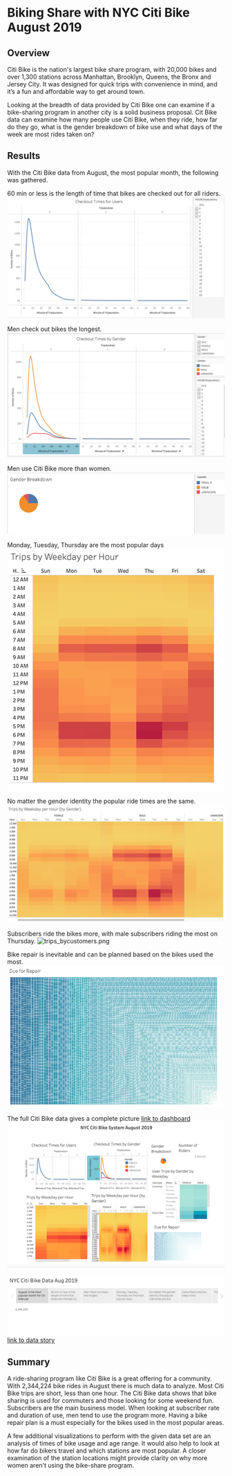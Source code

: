 # Biking Share with NYC Citi Bike August 2019

## Overview
Citi Bike is the nation's largest bike share program, with 20,000 bikes and over 1,300 stations across Manhattan, Brooklyn, Queens, the Bronx and Jersey City. It was designed for quick trips with convenience in mind, and it’s a fun and affordable way to get around town.

Looking at the breadth of data provided by Citi Bike one can examine if a bike-sharing program in another city is a solid business proposal. Cit Bike data can examine how many people use Citi Bike, when they ride, how far do they go, what is the gender breakdown of bike use and what days of the week are most rides taken on?

## Results
With the Citi Bike data from August, the most popular month, the following was gathered.

60 min or less is the length of time that bikes are checked out for all riders.
![checkouttimes_allusers.png](images/checkouttimes_allusers.png)

Men check out bikes the longest.
![checkouttimes_bygender.png](images/checkouttimes_bygender.png)

Men use Citi Bike more than women.
![genderbreakdown.png](images/genderbreakdown.png)

Monday, Tuesday, Thursday are the most popular days
![trips_byweekday.png](images/trips_byweekday.png)

No matter the gender identity the popular ride times are the same.
![trips_byweekday_bygender.png](images/trips_byweekday_bygender.png)

Subscribers ride the bikes more, with male subscribers riding the most on Thursday.
![trips_bycustomers.png](images/trips_bycustomers.png)

Bike repair is inevitable and can be planned based on the bikes used the most. 
![repair.png](images/repair.png)

The full Citi Bike data gives a complete picture
[link to dashboard](https://public.tableau.com/app/profile/miranda.wylie/viz/CitiBike_Challenge_16232896026870/NYCCitiBikeAug2019)
![dashboard.png](images/dashboard.png)

![datastory.png](images/datastory.png)
[link to data story](https://public.tableau.com/app/profile/miranda.wylie/viz/CitiBike_Challenge_16232896026870/NYCCitBikeStory)

## Summary
A ride-sharing program like Citi Bike is a great offering for a community. With 2,344,224 bike rides in August there is much data to analyze. Most Citi Bike trips are short, less than one hour. The Citi Bike data shows that bike sharing is used for commuters and those looking for some weekend fun. Subscribers are the main business model. When looking at subscriber rate and duration of use, men tend to use the program more. Having a bike repair plan is a must especially for the bikes used in the most popular areas.

A few additional visualizations to perform with the given data set are an analysis of times of bike usage and age range. It would also help to look at how far do bikers travel and which stations are most popular. A closer examination of the station locations might provide clarity on why more women aren't using the bike-share program.